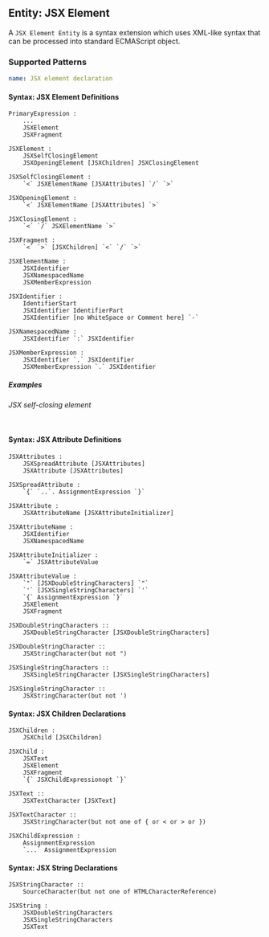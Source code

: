 ## Entity: JSX Element

A `JSX Element Entity` is a syntax extension which uses XML-like
syntax that can be processed into standard ECMAScript object.

### Supported Patterns

```yaml
name: JSX element declaration
```

#### Syntax: JSX Element Definitions

```text
PrimaryExpression :
    ...
    JSXElement
    JSXFragment

JSXElement :
    JSXSelfClosingElement
    JSXOpeningElement [JSXChildren] JSXClosingElement

JSXSelfClosingElement :
    `<` JSXElementName [JSXAttributes] `/` `>`

JSXOpeningElement :
    `<` JSXElementName [JSXAttributes] `>`

JSXClosingElement :
    `<` `/` JSXElementName `>`

JSXFragment :
    `<` `>` [JSXChildren] `<` `/` `>`

JSXElementName :
    JSXIdentifier
    JSXNamespacedName
    JSXMemberExpression

JSXIdentifier :
    IdentifierStart
    JSXIdentifier IdentifierPart
    JSXIdentifier [no WhiteSpace or Comment here] `-`
    
JSXNamespacedName :
    JSXIdentifier `:` JSXIdentifier
    
JSXMemberExpression :
    JSXIdentifier `.` JSXIdentifier
    JSXMemberExpression `.` JSXIdentifier
```

##### Examples

###### JSX self-closing element

```jsx

```

#### Syntax: JSX Attribute Definitions

```text
JSXAttributes :
    JSXSpreadAttribute [JSXAttributes]
    JSXAttribute [JSXAttributes]

JSXSpreadAttribute :
    `{` `..`. AssignmentExpression `}`

JSXAttribute :
    JSXAttributeName [JSXAttributeInitializer]

JSXAttributeName :
    JSXIdentifier
    JSXNamespacedName

JSXAttributeInitializer :
    `=` JSXAttributeValue

JSXAttributeValue :
    `"` [JSXDoubleStringCharacters] `"`
    `'` [JSXSingleStringCharacters] `'`
    `{` AssignmentExpression `}`
    JSXElement
    JSXFragment

JSXDoubleStringCharacters ::
    JSXDoubleStringCharacter [JSXDoubleStringCharacters]

JSXDoubleStringCharacter ::
    JSXStringCharacter(but not ")

JSXSingleStringCharacters ::
    JSXSingleStringCharacter [JSXSingleStringCharacters]

JSXSingleStringCharacter ::
    JSXStringCharacter(but not ')
```

#### Syntax: JSX Children Declarations

```text
JSXChildren :
    JSXChild [JSXChildren]

JSXChild :
    JSXText
    JSXElement
    JSXFragment
    `{` JSXChildExpressionopt `}`

JSXText ::
    JSXTextCharacter [JSXText]

JSXTextCharacter ::
    JSXStringCharacter(but not one of { or < or > or })

JSXChildExpression :
    AssignmentExpression
    `...` AssignmentExpression
```

#### Syntax: JSX String Declarations

```text
JSXStringCharacter ::
    SourceCharacter(but not one of HTMLCharacterReference)

JSXString :
    JSXDoubleStringCharacters
    JSXSingleStringCharacters
    JSXText
```
